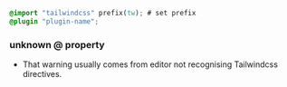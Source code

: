 ```css
@import "tailwindcss" prefix(tw); # set prefix
@plugin "plugin-name";
```

### unknown @ property
- That warning usually comes from editor not recognising Tailwindcss directives.